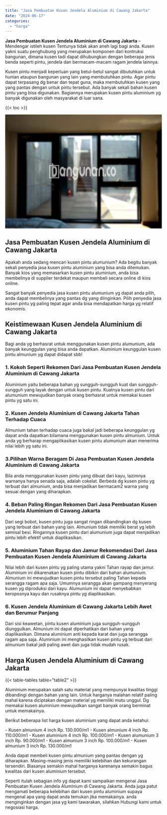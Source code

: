 ```yaml
---
title: "Jasa Pembuatan Kusen Jendela Aluminium di Cawang Jakarta"
date: "2024-06-17"
categories: 
  - "harga"
---
```


**Jasa Pembuatan Kusen Jendela Aluminium di Cawang Jakarta** – Mendengar istileh kusen Tentunya tidak akan aneh lagi bagi anda. Kusen yakni suatu penghubung yang merupakan komponen dari kontruksi bangunan, dimana kusen tadi dapat dihubungkan dengan beberapa jenis benda seperti pintu, jendela dan bermacam-macam ragam jendela lainnya.

Kusen pintu menjadi keperluan yang betul-betul sangat dibutuhkan untuk hunian ataupun bangunan yang lain yang membutuhkan pintu. Agar pintu dapat terpasang dg benar dan tepat guna, maka membutuhkan kusen yang yang pantas dengan untuk pintu tersebut. Ada banyak sekali bahan kusen pintu yang bisa digunakan. Bagiannya merupakan kusen pintu aluminium yg banyak digunakan oleh masyarakat di luar sana.

{{< toc >}}

![Jasa Pembuatan Kusen Jendela Aluminium di Cawang Jakarta](/images/harga-kusen-jendela-alumunium-31.png)

## Jasa Pembuatan Kusen Jendela Aluminium di Cawang Jakarta

Apakah anda sedang mencari kusen pintu alumunium? Ada begitu banyak sekali penyedia jasa kusen pintu aluminium yang bisa anda ditemukan. Banyak kios yang memasarkan kusen pintu aluminium, anda bisa membelinya di supplier terdekat maupun membeli secara online di kios online.

Sangat banyak penyedia jasa kusen pintu alumunium yg dapat anda pilih, anda dapat membelinya yang pantas dg yang diinginkan. Pilih penyedia jasa kusen pintu yg paling tepat agar anda bisa mendapatkan harga yg relatif ekonomis.

## Keistimewaan Kusen Jendela Aluminium di Cawang Jakarta

Bagi anda yg berhasrat untuk menggunakan kusen pintu alumunium, ada banyak keunggulan yang bisa anda dapatkan. Aluminium keunggulan kusen pintu almunium yg dapat didapat sbb!

### 1\. Kokoh Seperti Rekomen Dari Jasa Pembuatan Kusen Jendela Aluminium di Cawang Jakarta

Aluminium yaitu beberapa bahan yg sungguh-sungguh kuat dan sungguh-sungguh yang layak dengan untuk kusen pintu. Kuatnya kusen pintu dari alumunium mewujudkan banyak orang berhasrat untuk memakai kusen pintu yg satu ini.

### 2\. Kusen Jendela Aluminium di Cawang Jakarta Tahan Terhadap Cuaca

Almunium tahan terhadap cuaca juga bakal jadi beberapa keunggulan yg dapat anda dapatkan bilamana menggunakan kusen pintu almunium. Untuk anda yg berharap mengaplikasikan kusen pintu alumunium akan menerima nilai lebih yg satu ini.

### 3.Pilihan Warna Beragam Di Jasa Pembuatan Kusen Jendela Aluminium di Cawang Jakarta

Bila anda menggunakan kusen pintu yang dibuat dari kayu, lazimnya warnanya hanya senada saja, adalah cokelat. Berbeda dg kusen pintu yg terbuat dari almunium, anda bisa menjadikan bermacam2 warna yang sesuai dengan yang diharapkan.

### 4\. Beban Paling Ringan Rekomen Dari Jasa Pembuatan Kusen Jendela Aluminium di Cawang Jakarta

Dari segi bobot, kusen pintu juga sangat ringan dibandingkan dg kusen yang terbuat dari bahan yang lain. Almunium tidak memiliki berat yg lebih semisal besi. Ringannya kusen pintu dari alumunium juga dapat menjadikan pintu lebih efektif untuk diaplikasikan.

### 5\. Aluminium Tahan Rayap dan Jamur Rekomendasi Dari Jasa Pembuatan Kusen Jendela Aluminium di Cawang Jakarta

Nilai lebih dari kusen pintu yg paling utama yakni Tahan rayap dan jamur. Aluminium ini dikarenakan kusen pintu dibikin dari bahan alumunium. Almunium ini mewujudkan kusen pintu tersebut paling Tahan kepada serangga ragam apa saja. Umumnya serangga akan gampang menyerang kusen yg diproduksi dari kayu. Alumunium ini dapat menyebabkan keroposnya kayu dan rusaknya pintu yg diaplikasikan.

### 6\. Kusen Jendela Aluminium di Cawang Jakarta Lebih Awet dan Berumur Panjang

Dari sisi keawetan, pintu kusen aluminium juga sungguh-sungguh diunggulkan. Almunium ini dapat diperhatikan dari bahan yang diaplikasikan. Dimana aluminium anti kepada karat dan juga serangga ragam apa saja. Aluminium ini menghasilkan kusen pintu yg terbuat dari almunium bakal jadi paling awet dan juga tidak mudah rusak.

## Harga Kusen Jendela Aluminium di Cawang Jakarta

{{< table-tables table="table2" >}}

Aluminium merupakan salah satu material yang mempunyai kwalitas tinggi dibandingi dengan bahan yang lain. Untuk harganya malahan relatif paling mahal karena diciptakan dengan material yg memiliki mutu unggul. Dg memakai kusen aluminium mewujudkan sangat banyak orang berminat untuk memakainya.

Berikut beberapa list harga kusen aluminium yang dapat anda ketahui:

\- Kusen almunium 4 inch Rp. 130.000/m1 - Kusen almunium 4 inch Rp. 110.000/m1 - Kusen aluminium 4 inch Rp. 100.000/m1 - Kusen alumunium 3 inch Rp. 90.000/m1 - Kusen almunium 3 inch Rp. 100.000/m1 - Kusen almunium 3 inch Rp. 130.000/m1

Anda dapat membeli kusen pintu almunium yang pantas dengan yg diharapkan. Masing-masing jenis memiliki kelebihan dan kekurangan tersendiri. Biasanya semakin mahal harganya karenanya semakin bagus kwalitas dari kusen aluminium tersebut.

Seperti itulah sebagian info yg dapat kami sampaikan mengenai Jasa Pembuatan Kusen Jendela Aluminium di Cawang Jakarta. Anda juga patut mengamati beberapa kelebihan dari kusen pintu aluminium supaya mengenal apa yang dapat anda temukan jika memakainya. anda menginginkan dengan jasa yg kami tawarakan, silahkan Hubungi kami untuk negosiasi harga.
